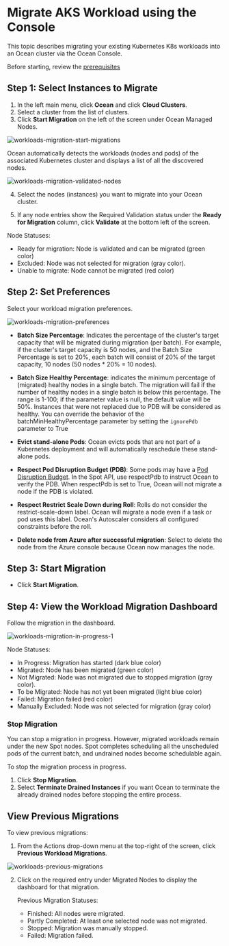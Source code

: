 <meta name=“robots” content=“noindex”>

#  Migrate AKS Workload using the Console

This topic describes migrating your existing Kubernetes K8s workloads into an Ocean cluster via the Ocean Console.

Before starting, review the [prerequisites](https://docs.spot.io/ocean/tutorials/migrate-workload-aks?id=prerequisites)

##  Step 1: Select Instances to Migrate

1.  In the left main menu, click **Ocean** and click **Cloud Clusters**.
2.  Select a cluster from the list of clusters.
3.  Click **Start Migration** on the left of the screen under Ocean Managed Nodes. 

![workloads-migration-start-migrations](https://github.com/spotinst/help/assets/159915991/998bb5f0-cdd8-4461-bd66-224df9a28590)

Ocean automatically detects the workloads (nodes and pods) of the associated Kubernetes cluster and displays a list of all the discovered nodes.

![workloads-migration-validated-nodes](https://github.com/spotinst/help/assets/159915991/6163f354-2968-4df9-81ba-8df105d5c139)

4.  Select the nodes (instances) you want to migrate into your Ocean cluster.

5.  If any node entries show the Required Validation status under the **Ready for Migration** column, click **Validate** at the bottom left of the screen.

Node Statuses:

*   Ready for migration: Node is validated and can be migrated (green color)
*   Excluded: Node was not selected for migration (gray color).
*   Unable to migrate: Node cannot be migrated (red color)

##  Step 2: Set Preferences

Select your workload migration preferences.

![workloads-migration-preferences](https://github.com/spotinst/help/assets/159915991/5ba5714c-88f8-478b-9d56-9ad048d543b4)


*  **Batch Size Percentage**: Indicates the percentage of the cluster's target capacity that will be migrated during migration (per batch). For example, if the cluster's target capacity is 50 nodes, and the Batch Size Percentage is set to 20%, each batch will consist of 20% of the target capacity, 10 nodes (50 nodes * 20% = 10 nodes).   

*  **Batch Size Healthy Percentage**: indicates the minimum percentage of (migrated) healthy nodes in a single batch.
The migration will fail if the number of healthy nodes in a single batch is below this percentage. The range is 1-100; if the parameter value is null, the default value will be 50%. Instances that were not replaced due to PDB will be considered as healthy. 
  You can override the behavior of the batchMinHealthyPercentage parameter by setting the `ignorePdb` parameter to True 

*  **Evict stand-alone Pods**: Ocean evicts pods that are not part of a Kubernetes deployment and will automatically reschedule these stand-alone pods.

*  **Respect Pod Disruption Budget (PDB)**: Some pods may have a [Pod Disruption Budget](https://kubernetes.io/docs/concepts/workloads/pods/disruptions/#pod-disruption-budgets). In the Spot API, use respectPdb to instruct Ocean to verify the PDB. When respectPdb is set to True, Ocean will not migrate a node if the PDB is violated. 

*  **Respect Restrict Scale Down during Roll**: Rolls do not consider the restrict-scale-down label. Ocean will migrate a node even if a task or pod uses this label. Ocean's Autoscaler considers all configured constraints before the roll.

*  **Delete node from Azure after successful migration**: Select to delete the node from the Azure console because Ocean now manages the node.


##  Step 3: Start Migration

*  Click **Start Migration**.

##  Step 4: View the Workload Migration Dashboard

Follow the migration in the dashboard.

 ![workloads-migration-in-progress-1](https://github.com/spotinst/help/assets/159915991/39a08b4d-563a-4af4-b9dc-b11b382d5d58)

Node Statuses:

*  In Progress: Migration has started (dark blue color)
*  Migrated: Node has been migrated (green color)
*  Not Migrated: Node was not migrated due to stopped migration (gray color).
*  To be Migrated: Node has not yet been migrated (light blue color)
*  Failed: Migration failed (red color)
*  Manually Excluded: Node was not selected for migration (gray color)

###  Stop Migration

You can stop a migration in progress. However, migrated workloads remain under the new Spot nodes. Spot completes scheduling all the unscheduled pods of the current batch, and undrained nodes become schedulable again.

To stop the migration process in progress.

1.  Click **Stop Migration**.
2.  Select **Terminate Drained Instances** if you want Ocean to terminate the already drained nodes before stopping the entire process.

##  View Previous Migrations

To view previous migrations:

1.   From the Actions drop-down menu at the top-right of the screen, click **Previous Workload Migrations**.

 ![workloads-previous-migrations](https://github.com/spotinst/help/assets/159915991/3397a2bb-25e2-4e75-91b9-e1d5ae3d487d)

2.  Click on the required entry under Migrated Nodes to display the dashboard for that migration.

    Previous Migration Statuses:

    *  Finished: All nodes were migrated.
    *  Partly Completed: At least one selected node was not migrated.
    *  Stopped: Migration was manually stopped.
    *  Failed: Migration failed.


 

